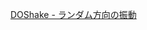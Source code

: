 [DOShake - ランダム方向の振動](https://zenn.dev/ohbashunsuke/books/20200924-dotween-complete/viewer/dotween-20)  
